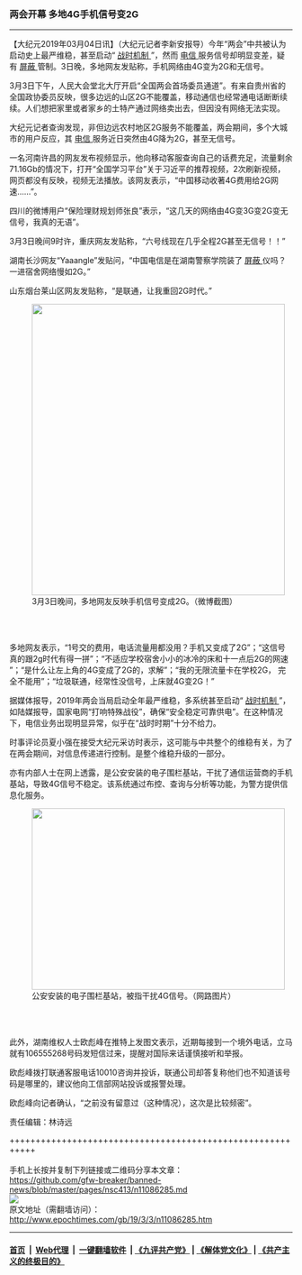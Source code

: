 ### 两会开幕 多地4G手机信号变2G
------------------------

<p>
 【大纪元2019年03月04日讯】（大纪元记者李新安报导）今年“两会”中共被认为启动史上最严维稳，甚至启动“
 <a href="http://www.epochtimes.com/gb/tag/%E6%88%98%E6%97%B6%E6%9C%BA%E5%88%B6.html">
  战时机制
 </a>
 ”，然而
 <a href="http://www.epochtimes.com/gb/tag/%E7%94%B5%E4%BF%A1.html">
  电信
 </a>
 服务信号却明显变差，疑有
 <a href="http://www.epochtimes.com/gb/tag/%E5%B1%8F%E8%94%BD.html">
  屏蔽
 </a>
 管制。3日晚，多地网友发贴称，手机网络由4G变为2G和无信号。
</p>
<p>
 3月3日下午，人民大会堂北大厅开启“全国两会首场委员通道”。有来自贵州省的全国政协委员反映，很多边远的山区2G不能覆盖，移动通信也经常通电话断断续续。人们想把家里或者家乡的土特产通过网络卖出去，但因没有网络无法实现。
</p>
<p>
 大纪元记者查询发现，非但边远农村地区2G服务不能覆盖，两会期间，多个大城市的用户反应，其
 <a href="http://www.epochtimes.com/gb/tag/%E7%94%B5%E4%BF%A1.html">
  电信
 </a>
 服务近日突然由4G降为2G，甚至无信号。
</p>
<p>
 一名河南许昌的网友发布视频显示，他向移动客服查询自己的话费充足，流量剩余71.16Gb的情况下，打开“全国学习平台”关于习近平的推荐视频，2次刷新视频，网页都没有反映，视频无法播放。该网友表示，“中国移动收著4G费用给2G网速……”。
</p>
<p style="text-align: center;">
</p>
<p>
 四川的微博用户“保险理财规划师张良”表示，“这几天的网络由4G变3G变2G变无信号，我真的无语”。
</p>
<p>
 3月3日晚间9时许，重庆网友发贴称，“六号线现在几乎全程2G甚至无信号！！”
</p>
<p>
 湖南长沙网友“Yaaangle”发贴问，“中国电信是在湖南警察学院装了
 <a href="http://www.epochtimes.com/gb/tag/%E5%B1%8F%E8%94%BD.html">
  屏蔽
 </a>
 仪吗？一进宿舍网络慢如2G。”
</p>
<p>
 山东烟台莱山区网友发贴称，“是联通，让我重回2G时代。”
</p>
<figure class="wp-caption aligncenter" id="attachment_11086321" style="width: 450px">
 <a href="http://i.epochtimes.com/assets/uploads/2019/03/01FotoJet.jpg">
  <img alt="" class="wp-image-11086321 size-medium" height="517" src="http://i.epochtimes.com/assets/uploads/2019/03/01FotoJet-450x517.jpg" width="450"/>
 </a>
 <br/><figcaption class="wp-caption-text">
  3月3日晚间，多地网友反映手机信号变成2G。（微博截图）
 </figcaption><br/>
</figure><br/>
<p>
 多地网友表示，“1号交的费用，电话流量用都没用？手机又变成了2G”；“这信号真的跟2g时代有得一拼”；“不适应学校宿舍小小的冰冷的床和十一点后2G的网速​”；“是什么让左上角的4G变成了2G的，求解”；“我的无限流量卡在学校2G， 完全不能用”；“垃圾联通，经常性没信号，上床就4G变2G！”
</p>
<p>
 据媒体报导，2019年两会当局启动全年最严维稳，多系统甚至启动“
 <a href="http://www.epochtimes.com/gb/tag/%E6%88%98%E6%97%B6%E6%9C%BA%E5%88%B6.html">
  战时机制
 </a>
 ”，如陆媒报导，国家电网“打响特殊战役”，确保“安全稳定可靠供电”。在这种情况下，电信业务出现明显异常，似乎在“战时时期”十分不给力。
</p>
<p>
 时事评论员夏小强在接受大纪元采访时表示，这可能与中共整个的维稳有关，为了在两会期间，对信息传递进行控制。是整个维稳升级的一部分。
</p>
<p>
 亦有内部人士在网上透露，是公安安装的电子围栏基站，干扰了通信运营商的手机基站，导致4G信号不稳定。该系统通过布控、查询与分析等功能，为警方提供信息化服务。
</p>
<figure class="wp-caption aligncenter" id="attachment_11086313" style="width: 450px">
 <a href="http://i.epochtimes.com/assets/uploads/2019/03/00FotoJet-1.jpg">
  <img alt="" class="wp-image-11086313 size-medium" height="322" src="http://i.epochtimes.com/assets/uploads/2019/03/00FotoJet-1-450x322.jpg" width="450"/>
 </a>
 <br/><figcaption class="wp-caption-text">
  公安安装的电子围栏基站，被指干扰4G信号。（网路图片）
 </figcaption><br/>
</figure><br/>
<p>
 此外，湖南维权人士欧彪峰在推特上发图文表示，近期每接到一个境外电话，立马就有106555268号码发短信过来，提醒对国际来话谨慎接听和举报。
</p>
<p>
 欧彪峰拨打联通客服电话10010咨询并投诉，联通公司却答复称他们也不知道该号码是哪里的，建议他向工信部网站投诉或报警处理。
</p>
<p>
 欧彪峰向记者确认，“之前没有留意过（这种情况），这次是比较频密”。
</p>
<p>
 责任编辑：林诗远
</p>

+++++++++++++++++++++++++++++++++++++++++++++++++++++++++++<br/><br/>
手机上长按并复制下列链接或二维码分享本文章：<br/>
https://github.com/gfw-breaker/banned-news/blob/master/pages/nsc413/n11086285.md <br/>
<a href='https://github.com/gfw-breaker/banned-news/blob/master/pages/nsc413/n11086285.md'><img src='https://github.com/gfw-breaker/banned-news/blob/master/pages/nsc413/n11086285.md.png'/></a> <br/>
原文地址（需翻墙访问）：http://www.epochtimes.com/gb/19/3/3/n11086285.htm


------------------------
#### [首页](https://github.com/gfw-breaker/banned-news/blob/master/README.md) &nbsp;|&nbsp; [Web代理](https://github.com/labour-camp/helloworld) &nbsp;|&nbsp; [一键翻墙软件](https://github.com/gfw-breaker/nogfw/blob/master/README.md) &nbsp;| [《九评共产党》](https://github.com/gfw-breaker/9ping.md/blob/master/README.md#九评之一评共产党是什么) | [《解体党文化》](https://github.com/gfw-breaker/jtdwh.md/blob/master/README.md) | [《共产主义的终极目的》](https://github.com/gfw-breaker/gczydzjmd.md/blob/master/README.md)

